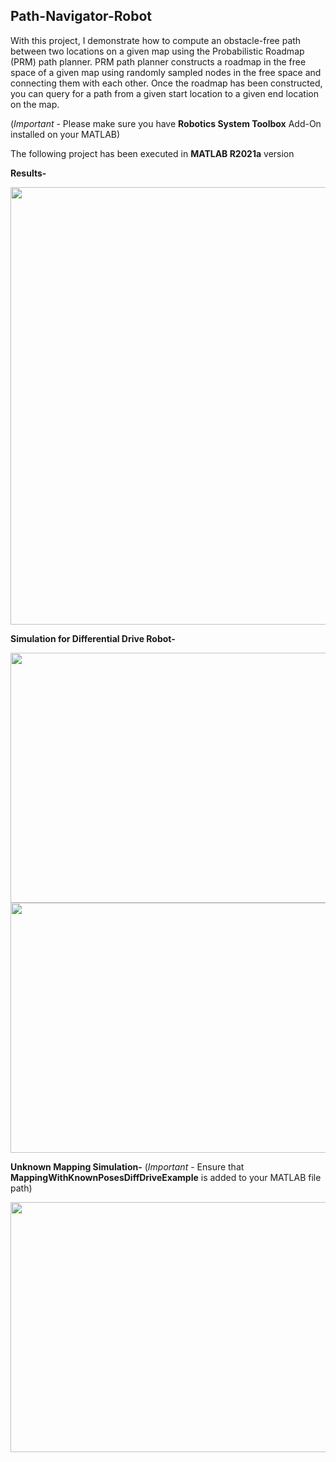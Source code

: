 ## Path-Navigator-Robot
With this project, I demonstrate how to compute an obstacle-free path between two locations on a given
map using the Probabilistic Roadmap (PRM) path planner. PRM path planner constructs a roadmap in
the free space of a given map using randomly sampled nodes in the free space and connecting them
with each other. Once the roadmap has been constructed, you can query for a path from a given start location to a given end location on the map.

(*Important* - Please make sure you have **Robotics System Toolbox** Add-On installed on your MATLAB)

The following project has been executed in **MATLAB R2021a** version 

**Results-**

<img src="https://github.com/souvik0306/Path-Navigator-Robot/blob/master/Route_Map_Solved.jpeg" width="750" height="700">

**Simulation for Differential Drive Robot-**

<img src="https://github.com/souvik0306/Path-Navigator-Robot/blob/master/Simulation_1.gif" width="700" height="400">

<img src="https://github.com/souvik0306/Path-Navigator-Robot/blob/master/Simulation_2.gif" width="700" height="400">

**Unknown Mapping Simulation-**
(*Important* - Ensure that **MappingWithKnownPosesDiffDriveExample** is added to your MATLAB file path)

<img src="https://github.com/souvik0306/Path-Navigator-Robot/blob/master/Simulation_3.gif" width="700" height="400">


